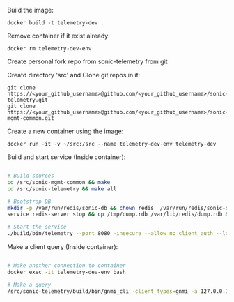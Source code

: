 Build the image:
```
docker build -t telemetry-dev .
```

Remove container if it exist already:
```
docker rm telemetry-dev-env
```
Create personal fork repo from sonic-telemetry from git

Creatd directory 'src' and Clone git repos in it:
```
git clone https://<your_github_username>@github.com/<your_github_username>/sonic-telemetry.git 
git clone https://<your_github_username>@github.com/<your_github_username>/sonic-mgmt-common.git
```

Create a new container using the image:
```
docker run -it -v ~/src:/src --name telemetry-dev-env telemetry-dev
```

Build and start service (Inside container):
```bash

# Build sources
cd /src/sonic-mgmt-common && make
cd /src/sonic-telemetry && make all

# Bootstrap DB
mkdir -p /var/run/redis/sonic-db && chown redis  /var/run/redis/sonic-db && install testdata/database_config.json -t /var/run/redis/sonic-db
service redis-server stop && cp /tmp/dump.rdb /var/lib/redis/dump.rdb && service redis-server start

# Start the service
./build/bin/telemetry --port 8080 -insecure --allow_no_client_auth --logtostderr  -v 10
```

Make a client query (Inside container):
```bash

# Make another connection to container
docker exec -it telemetry-dev-env bash

# Make a query
/src/sonic-telemetry/build/bin/gnmi_cli -client_types=gnmi -a 127.0.0.1:8080 -t OTHERS -logtostderr -insecure -qt p -pi 10s -q proc/loadavg
```
